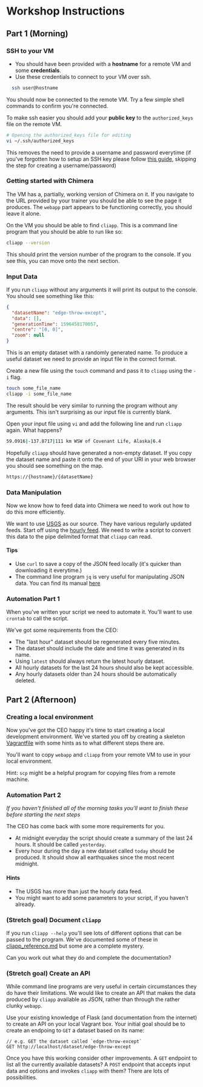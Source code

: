 # Workshop Instructions

## Part 1 (Morning)

### SSH to your VM

* You should have been provided with a **hostname** for a remote VM and some **credentials**.
* Use these credentials to connect to your VM over ssh.

```bash
  ssh user@hostname
```

You should now be connected to the remote VM. Try a few simple shell commands to confirm you're connected.

To make ssh easier you should add your **public key** to the `authorized_keys` file on the remote VM.

```bash
# Opening the authorized_keys file for editing
vi ~/.ssh/authorized_keys
```

This removes the need to provide a username and password everytime (if you've forgotten how to setup an SSH key please follow [this guide](https://docs.github.com/en/github/authenticating-to-github/generating-a-new-ssh-key-and-adding-it-to-the-ssh-agent#generating-a-new-ssh-key), skipping the step for creating a username/password) 

### Getting started with Chimera
The VM has a, partially, working version of Chimera on it. If you navigate to the URL provided by your trainer you should be able to see the page it produces. The `webapp` part appears to be functioning correctly, you should leave it alone.

On the VM you should be able to find `cliapp`. This is a command line program that you should be able to run like so:

```bash
cliapp --version
```

This should print the version number of the program to the console. If you see this, you can move onto the next section.

### Input Data
If you run `cliapp` without any arguments it will print its output to the console. You should see something like this:

```json
{
  "datasetName": "edge-throw-except",
  "data": [],
  "generationTime": 1596458170057,
  "centre": "[0, 0]",
  "zoom": null
}
```

This is an empty dataset with a randomly generated name. To produce a useful dataset we need to provide an input file in the correct format.

Create a new file using the `touch` command and pass it to `cliapp` using the `-i` flag.

```bash
touch some_file_name
cliapp -i some_file_name
```

The result should be very similar to running the program without any arguments. This isn't surprising as our input file is currently blank.

Open your input file using `vi` and add the following line and run `cliapp` again. What happens?
```bash
59.0916|-137.8717|111 km WSW of Covenant Life, Alaska|6.4
```

Hopefully `cliapp` should have generated a non-empty dataset. If you copy the dataset name and paste it onto the end of your URI in your web browser you should see something on the map.

```bash
https://{hostname}/{datasetName}
```

### Data Manipulation
Now we know how to feed data into Chimera we need to work out how to do this more efficiently.

We want to use [USGS](https://earthquake.usgs.gov/earthquakes/feed/v1.0/geojson.php) as our source. They have various regularly updated feeds. Start off using the [hourly feed](https://earthquake.usgs.gov/earthquakes/feed/v1.0/summary/all_hour.geojson). We need to write a script to convert this data to the pipe delimited format that `cliapp` can read.

#### Tips
* Use `curl` to save a copy of the JSON feed locally (it's quicker than downloading it everytime.)
* The command line program `jq` is very useful for manipulating JSON data. You can find its manual [here](https://stedolan.github.io/jq/manual/)

### Automation Part 1
When you've written your script we need to automate it. You'll want to use `crontab` to call the script.

We've got some requirements from the CEO:
* The "last hour" dataset should be regenerated every five minutes.
* The dataset should include the date and time it was generated in its name.
* Using `latest` should always return the latest hourly dataset.
* All hourly datasets for the last 24 hours should also be kept accessible.
* Any hourly datasets older than 24 hours should be automatically deleted.

## Part 2 (Afternoon)

### Creating a local environment

Now you've got the CEO happy it's time to start creating a local development environment. We've started you off by creating a skeleton [Vagrantfile](./Vagrantfile) with some hints as to what different steps there are.

You'll want to copy `webapp` and `cliapp` from your remote VM to use in your local environment.

Hint: `scp` might be a helpful program for copying files from a remote machine.

### Automation Part 2
*If you haven't finished all of the morning tasks you'll want to finish these before starting the next steps*

The CEO has come back with some more requirements for you.

* At midnight everyday the script should create a summary of the last 24 hours. It should be called `yesterday`.
* Every hour during the day a new dataset called `today` should be produced. It should show all earthquakes since the most recent midnight.

#### Hints
* The USGS has more than just the hourly data feed.
* You might want to add some parameters to your script, if you haven't already.

### (Stretch goal) Document `cliapp`

If you run `cliapp --help` you'll see lots of different options that can be passed to the program. We've documented some of these in [cliapp_reference.md](./cliapp_reference.md) but some are a complete mystery.

Can you work out what they do and complete the documentation?

### (Stretch goal) Create an API

While command line programs are very useful in certain circumstances they do have their limitations. We would like to create an API that makes the data produced by `cliapp` available as JSON, rather than through the rather clunky `webapp`.

Use your existing knowledge of Flask (and documentation from the internet) to create an API on your local Vagrant box. Your initial goal should be to create an endpoing to `GET` a dataset based on its name:
```
// e.g. GET the dataset called `edge-throw-except`
GET http://localhost/dataset/edge-throw-except
```
Once you have this working consider other improvements. A `GET` endpoint to list all the currently available datasets? A `POST` endpoint that accepts input data and options and invokes `cliapp` with them? There are lots of possibilities.
